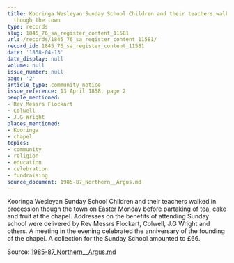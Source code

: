 ```yaml
---
title: Kooringa Wesleyan Sunday School Children and their teachers walked in procession
  though the town
type: records
slug: 1845_76_sa_register_content_11581
url: /records/1845_76_sa_register_content_11581/
record_id: 1845_76_sa_register_content_11581
date: '1858-04-13'
date_display: null
volume: null
issue_number: null
page: '2'
article_type: community_notice
issue_reference: 13 April 1858, page 2
people_mentioned:
- Rev Messrs Flockart
- Colwell
- J.G Wright
places_mentioned:
- Kooringa
- chapel
topics:
- community
- religion
- education
- celebration
- fundraising
source_document: 1985-87_Northern__Argus.md
---
```


Kooringa Wesleyan Sunday School Children and their teachers walked in procession though the town on Easter Monday before partaking of tea, cake and fruit at the chapel.  Addresses on the benefits of attending Sunday school were delivered by Rev Messrs Flockart, Colwell, J.G Wright and others.  A meeting in the evening celebrated the anniversary of the founding of the chapel.  A collection for the Sunday School amounted to £66.

Source: [1985-87_Northern__Argus.md](/downloads/markdown/1985-87_Northern__Argus.md)
